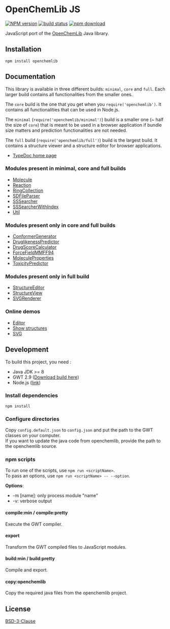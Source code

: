 # OpenChemLib JS

[![NPM version][npm-image]][npm-url]
[![build status][ci-image]][ci-url]
[![npm download][download-image]][download-url]

JavaScript port of the [OpenChemLib](https://github.com/actelion/openchemlib) Java library.

## Installation

```console
npm install openchemlib
```

## Documentation

This library is available in three different builds: `minimal`, `core` and `full`.
Each larger build contains all functionalities from the smaller ones.

The `core` build is the one that you get when you `require('openchemlib')`. It
contains all functionalities that can be used in Node.js.

The `minimal` (`require('openchemlib/minimal')`) build is a smaller one
(~ half the size of `core`) that is meant to be used in a browser application
if bundle size matters and prediction functionalities are not needed.

The `full` build (`require('openchemlib/full')`) build is the largest build.
It contains a structure viewer and a structure editor for browser applications.

- [TypeDoc home page](https://cheminfo.github.io/openchemlib-js/docs/globals.html)

### Modules present in minimal, core and full builds

- [Molecule](https://cheminfo.github.io/openchemlib-js/docs/classes/molecule.html)
- [Reaction](https://cheminfo.github.io/openchemlib-js/docs/classes/reaction.html)
- [RingCollection](https://cheminfo.github.io/openchemlib-js/docs/classes/ringcollection.html)
- [SDFileParser](https://cheminfo.github.io/openchemlib-js/docs/classes/sdfileparser.html)
- [SSSearcher](https://cheminfo.github.io/openchemlib-js/docs/classes/sssearcher.html)
- [SSSearcherWithIndex](https://cheminfo.github.io/openchemlib-js/docs/classes/sssearcherwithindex.html)
- [Util](https://cheminfo.github.io/openchemlib-js/docs/modules/util.html)

### Modules present only in core and full builds

- [ConformerGenerator](https://cheminfo.github.io/openchemlib-js/docs/classes/conformergenerator.html)
- [DruglikenessPredictor](https://cheminfo.github.io/openchemlib-js/docs/classes/druglikenesspredictor.html)
- [DrugScoreCalculator](https://cheminfo.github.io/openchemlib-js/docs/modules/drugscorecalculator.html)
- [ForceFieldMMFF94](https://cheminfo.github.io/openchemlib-js/docs/classes/forcefieldmmff94.html)
- [MoleculeProperties](https://cheminfo.github.io/openchemlib-js/docs/classes/moleculeproperties.html)
- [ToxicityPredictor](https://cheminfo.github.io/openchemlib-js/docs/classes/toxicitypredictor.html)

### Modules present only in full build

- [StructureEditor](https://cheminfo.github.io/openchemlib-js/docs/classes/structureeditor.html)
- [StructureView](https://cheminfo.github.io/openchemlib-js/docs/modules/structureview.html)
- [SVGRenderer](https://cheminfo.github.io/openchemlib-js/docs/modules/svgrenderer.html)

### Online demos

- [Editor](https://cheminfo.github.io/openchemlib-js/examples/Editor.html)
- [Show structures](https://cheminfo.github.io/openchemlib-js/examples/ShowStructures.html)
- [SVG](https://cheminfo.github.io/openchemlib-js/examples/SVG.html)

## Development

To build this project, you need :

- Java JDK >= 8
- GWT 2.9 ([Download build here](http://www.gwtproject.org/download.html))
- Node.js ([link](https://nodejs.org/en/download/))

### Install dependencies

`npm install`

### Configure directories

Copy `config.default.json` to `config.json` and put the path to the GWT classes on your computer.  
If you want to update the java code from openchemlib, provide the path to the openchemlib source.

### npm scripts

To run one of the scripts, use `npm run <scriptName>`.  
To pass an options, use `npm run <scriptName> -- --option`.

**Options**:

- -m [name]: only process module "name"
- -v: verbose output

#### compile:min / compile:pretty

Execute the GWT compiler.

#### export

Transform the GWT compiled files to JavaScript modules.

#### build:min / build:pretty

Compile and export.

#### copy:openchemlib

Copy the required java files from the openchemlib project.

## License

[BSD-3-Clause](./LICENSE)

[npm-image]: https://img.shields.io/npm/v/openchemlib.svg
[npm-url]: https://www.npmjs.com/package/openchemlib
[ci-image]: https://github.com/cheminfo/openchemlib-js/workflows/Node.js%20CI/badge.svg?branch=master
[ci-url]: https://github.com/cheminfo/openchemlib-js/actions?query=workflow%3A%22Node.js+CI%22
[download-image]: https://img.shields.io/npm/dm/openchemlib.svg
[download-url]: https://www.npmjs.com/package/openchemlib
